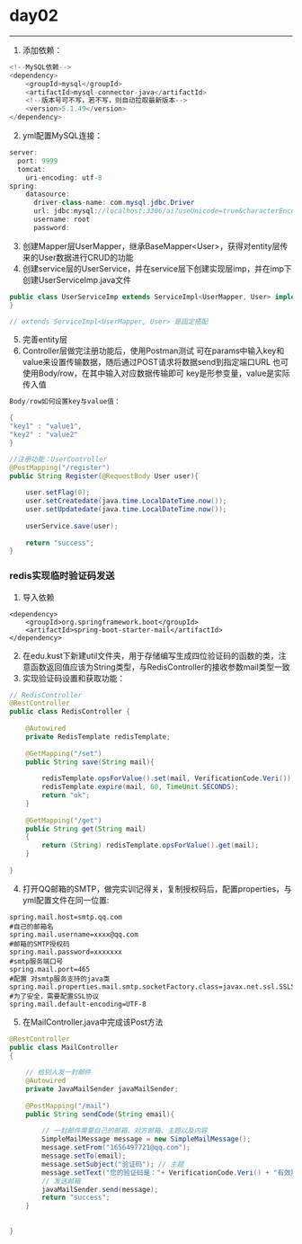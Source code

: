 # day02

---

1. 添加依赖：
```Java
<!--MySQL依赖-->  
<dependency>  
    <groupId>mysql</groupId>  
    <artifactId>mysql-connector-java</artifactId>  
    <!--版本号可不写，若不写，则自动拉取最新版本-->
    <version>5.1.49</version>  
</dependency>
```
2. yml配置MySQL连接：
```Java
server:  
  port: 9999  
  tomcat:  
    uri-encoding: utf-8  
spring:  
    datasource:  
      driver-class-name: com.mysql.jdbc.Driver  
      url: jdbc:mysql://localhost:3306/ai?useUnicode=true&characterEncoding=utf8&useSSL=false&allowPublicKeyRetrieval=true
      username: root  
      password:
```
3. 创建Mapper层UserMapper，继承BaseMapper\<User>，获得对entity层传来的User数据进行CRUD的功能
4. 创建service层的UserService，并在service层下创建实现层imp，并在imp下创建UserServiceImp.java文件
```Java
public class UserServiceImp extends ServiceImpl<UserMapper, User> implements UserService {   
}

// extends ServiceImpl<UserMapper, User> 是固定搭配
```
5. 完善entity层
6. Controller层做完注册功能后，使用Postman测试
	可在params中输入key和value来设置传输数据，随后通过POST请求将数据send到指定端口URL
	也可使用Body/row，在其中输入对应数据传输即可
		key是形参变量，value是实际传入值
```Java
Body/row如何设置key与value值：

{
"key1" : "value1",
"key2" : "value2"
}
```
```Java
//注册功能：UserController
@PostMapping("/register")  
public String Register(@RequestBody User user){  
  
    user.setFlag(0);  
    user.setCreatedate(java.time.LocalDateTime.now());  
    user.setUpdatedate(java.time.LocalDateTime.now());  
  
    userService.save(user);  
  
    return "success";  
}
```

### redis实现临时验证码发送

1. 导入依赖
```
<dependency>
    <groupId>org.springframework.boot</groupId>
    <artifactId>spring-boot-starter-mail</artifactId>
</dependency>
```
2. 在edu.kust下新建util文件夹，用于存储编写生成四位验证码的函数的类，注意函数返回值应该为String类型，与RedisController的接收参数mail类型一致
3. 实现验证码设置和获取功能：
```Java
// RedisController
@RestController  
public class RedisController {  
  
    @Autowired  
    private RedisTemplate redisTemplate;  
  
    @GetMapping("/set")  
    public String save(String mail){  
  
        redisTemplate.opsForValue().set(mail, VerificationCode.Veri());  
        redisTemplate.expire(mail, 60, TimeUnit.SECONDS);  
        return "ok";  
    }  
  
    @GetMapping("/get")  
    public String get(String mail)  
    {  
        return (String) redisTemplate.opsForValue().get(mail);  
    }  
  
}
```
4. 打开QQ邮箱的SMTP，做完实训记得关，复制授权码后，配置properties，与yml配置文件在同一位置:
```properties
spring.mail.host=smtp.qq.com  
#自己的邮箱名  
spring.mail.username=xxxx@qq.com  
#邮箱的SMTP授权码  
spring.mail.password=xxxxxxx  
#smtp服务端口号  
spring.mail.port=465  
#配置 对smtp服务支持的java类  
spring.mail.properties.mail.smtp.socketFactory.class=javax.net.ssl.SSLSocketFactory  
#为了安全，需要配置SSL协议
spring.mail.default-encoding=UTF-8
```
5. 在MailController.java中完成该Post方法
```Java
@RestController  
public class MailController  
{  
  
    // 给别人发一封邮件  
    @Autowired  
    private JavaMailSender javaMailSender;  
  
    @PostMapping("/mail")  
    public String sendCode(String email){  
  
        // 一封邮件需要自己的邮箱、对方邮箱、主题以及内容  
        SimpleMailMessage message = new SimpleMailMessage();  
        message.setFrom("1656497721@qq.com");  
        message.setTo(email);  
        message.setSubject("验证码"); // 主题  
        message.setText("您的验证码是："+ VerificationCode.Veri() + "有效期 60 秒");  
        // 发送邮箱  
        javaMailSender.send(message);  
        return "success";  
    }  
  
  
}
```
